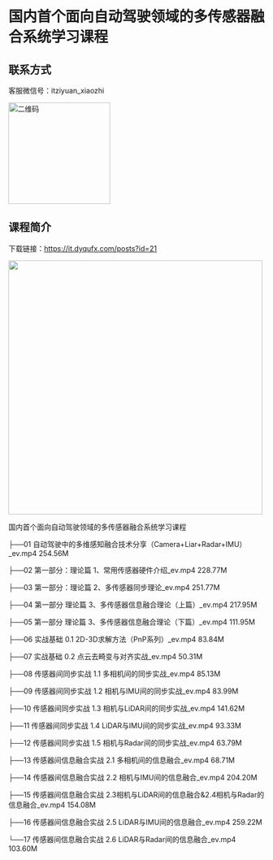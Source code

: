 # 国内首个面向自动驾驶领域的多传感器融合系统学习课程

## 联系方式

客服微信号：itziyuan_xiaozhi

<img src="https://ziyuanyun.oss-cn-guangzhou.aliyuncs.com/common/20240614073449/666b82192834a.jpg" width="200" height="200" alt="二维码">

## 课程简介

下载链接：https://it.dyqufx.com/posts?id=21

<img src="https://ziyuanyun.oss-cn-guangzhou.aliyuncs.com/yun/20240515151526/6644610e60d07.jpg" width="500" alt="">

  

 国内首个面向自动驾驶领域的多传感器融合系统学习课程



 ├──01 自动驾驶中的多维感知融合技术分享（Camera+Liar+Radar+IMU）_ev.mp4 254.56M

 ├──02 第一部分：理论篇 1、常用传感器硬件介绍_ev.mp4 228.77M

 ├──03 第一部分：理论篇 2、多传感器同步理论_ev.mp4 251.77M

 ├──04 第一部分 理论篇 3、多传感器信息融合理论（上篇）_ev.mp4 217.95M

 ├──05 第一部分 理论篇 3、多传感器信息融合理论（下篇）_ev.mp4 111.95M

 ├──06 实战基础 0.1 2D-3D求解方法（PnP系列）_ev.mp4 83.84M

 ├──07 实战基础 0.2 点云去畸变与对齐实战_ev.mp4 50.31M

 ├──08 传感器间同步实战 1.1 多相机间的同步实战_ev.mp4 85.13M

 ├──09 传感器间同步实战 1.2 相机与IMU间的同步实战_ev.mp4 83.99M

 ├──10 传感器间同步实战 1.3 相机与LiDAR间的同步实战_ev.mp4 141.62M

 ├──11 传感器间同步实战 1.4 LiDAR与IMU间的同步实战_ev.mp4 93.33M

 ├──12 传感器间同步实战 1.5 相机与Radar间的同步实战_ev.mp4 63.79M

 ├──13 传感器间信息融合实战 2.1 多相机间的信息融合_ev.mp4 68.71M

 ├──14 传感器间信息融合实战 2.2 相机与IMU间的信息融合_ev.mp4 204.20M

 ├──15 传感器间信息融合实战 2.3相机与LiDAR间的信息融合&amp;2.4相机与Radar的信息融合_ev.mp4 154.08M

 ├──16 传感器间信息融合实战 2.5 LiDAR与IMU间的信息融合_ev.mp4 259.22M

 └──17 传感器间信息融合实战 2.6 LiDAR与Radar间的信息融合_ev.mp4 103.60M

  